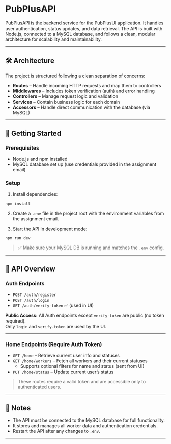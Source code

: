 # PubPlusAPI

PubPlusAPI is the backend service for the PubPlusUI application. It handles user authentication, status updates, and data retrieval. The API is built with Node.js, connected to a MySQL database, and follows a clean, modular architecture for scalability and maintainability.

---

## 🛠 Architecture

The project is structured following a clean separation of concerns:

- **Routes** – Handle incoming HTTP requests and map them to controllers  
- **Middlewares** – Includes token verification (auth) and error handling  
- **Controllers** – Manage request logic and validation  
- **Services** – Contain business logic for each domain  
- **Accessors** – Handle direct communication with the database (via MySQL)

---

## 🚀 Getting Started

### Prerequisites

- Node.js and npm installed  
- MySQL database set up (use credentials provided in the assignment email)

### Setup

1. Install dependencies:

```bash
npm install
```

2. Create a `.env` file in the project root with the environment variables from the assignment email.

3. Start the API in development mode:

```bash
npm run dev
```

> ✅ Make sure your MySQL DB is running and matches the `.env` config.

---

## 🔐 API Overview

### Auth Endpoints

- `POST /auth/register`  
- `POST /auth/login`  
- `GET /auth/verify-token` ✅ (used in UI)

**Public Access:** All Auth endpoints except `verify-token` are public (no token required).  
Only `login` and `verify-token` are used by the UI.

---

### Home Endpoints (Require Auth Token)

- `GET /home` – Retrieve current user info and statuses  
- `GET /home/workers` – Fetch all workers and their current statuses  
  - Supports optional filters for name and status (sent from UI)
- `PUT /home/status` – Update current user’s status

> These routes require a valid token and are accessible only to authenticated users.

---

## 📌 Notes

- The API must be connected to the MySQL database for full functionality.  
- It stores and manages all worker data and authentication credentials.  
- Restart the API after any changes to `.env`.

---
